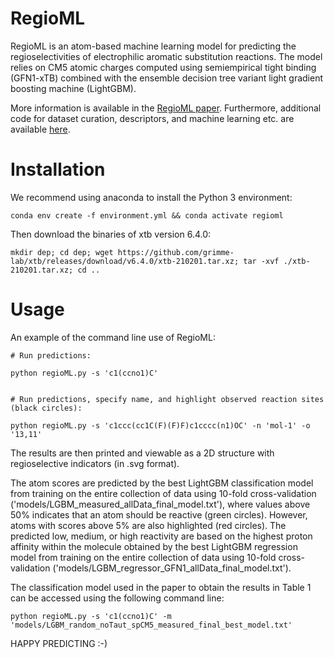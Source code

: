 # RegioML
RegioML is an atom-based machine learning model for predicting the regioselectivities of electrophilic aromatic substitution reactions. The model relies on CM5 atomic charges computed using semiempirical tight binding (GFN1-xTB) combined with the ensemble decision tree variant light gradient boosting machine (LightGBM).

More information is available in the [RegioML paper](https://doi.org/10.33774/chemrxiv-2021-l2fvl). 
Furthermore, additional code for dataset curation, descriptors, and machine learning etc. are available [here](https://sid.erda.dk/sharelink/HypB1igzDl).

# Installation

We recommend using anaconda to install the Python 3 environment:

    conda env create -f environment.yml && conda activate regioml

Then download the binaries of xtb version 6.4.0:

    mkdir dep; cd dep; wget https://github.com/grimme-lab/xtb/releases/download/v6.4.0/xtb-210201.tar.xz; tar -xvf ./xtb-210201.tar.xz; cd ..


# Usage

An example of the command line use of RegioML:

    # Run predictions:

    python regioML.py -s 'c1(ccno1)C'


    # Run predictions, specify name, and highlight observed reaction sites (black circles):

    python regioML.py -s 'c1ccc(cc1C(F)(F)F)c1cccc(n1)OC' -n 'mol-1' -o '13,11'

The results are then printed and viewable as a 2D structure with regioselective indicators (in .svg format).

The atom scores are predicted by the best LightGBM classification model from training on the entire collection of data using 10-fold cross-validation ('models/LGBM_measured_allData_final_model.txt'), where values above 50% indicates that an atom should be reactive (green circles). However, atoms with scores above 5% are also highlighted (red circles). The predicted low, medium, or high reactivity are based on the highest proton affinity within the molecule obtained by the best LightGBM regression model from training on the entire collection of data using 10-fold cross-validation ('models/LGBM_regressor_GFN1_allData_final_model.txt'). 

The classification model used in the paper to obtain the results in Table 1 can be accessed using the following command line:

    python regioML.py -s 'c1(ccno1)C' -m 'models/LGBM_random_noTaut_spCM5_measured_final_best_model.txt'


HAPPY PREDICTING :-)
